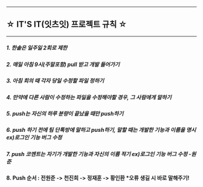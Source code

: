 ------------------------------
## ☆ IT'S IT(잇츠잇) 프로젝트 규칙 ☆
------------------------------
##### 1. 한솥은 일주일 2회로 제한
##### 2. 매일 아침 9시(주말포함) pull 받고 개발 들어가기
##### 3. 아침 회의 때 각자 당일 수정할 파일 정하기
##### 4. 만약에 다른 사람이 수정하는 파일을 수정해야할 경우, 그 사람에게 말하기
##### 5. push는 자신의 하루 분량이 끝났을 때만 push하기
##### 6. push 하기 전에 팀 단톡방에 말하고 push하기, 말할 때는 개발한 기능과 이름을 명시 ex)로그인 기능 버그 수정
##### 7. push 코멘트는 자기가 개발한 기능과 자신의 이름 적기 ex)로그인 기능 버그 수정 -원준
####  8. Push 순서 : 전원준 -> 천진희 -> 정재훈 -> 황인환  *오류 생길 시 바로 말해주기!
